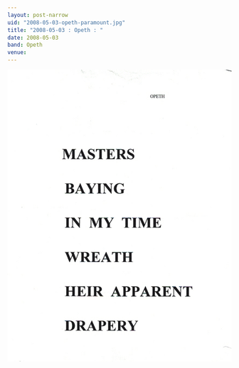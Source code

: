```yaml
---
layout: post-narrow
uid: "2008-05-03-opeth-paramount.jpg"
title: "2008-05-03 : Opeth : "
date: 2008-05-03
band: Opeth
venue: 
---
```


<div class="showcase">
  <img src="/img/2008/05/20080503-Opeth-Paramount.jpg" alt="2008-05-03-opeth-paramount.jpg">
</div>
